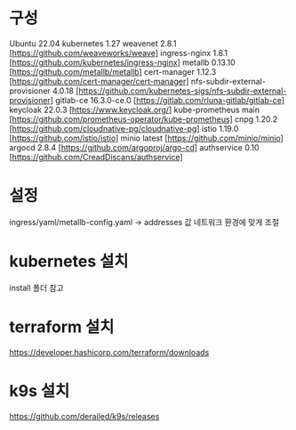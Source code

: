 # 구성

Ubuntu                              22.04
kubernetes                          1.27
weavenet                            2.8.1       [https://github.com/weaveworks/weave]
ingress-nginx                       1.8.1       [https://github.com/kubernetes/ingress-nginx]
metallb                             0.13.10     [https://github.com/metallb/metallb]
cert-manager                        1.12.3      [https://github.com/cert-manager/cert-manager]
nfs-subdir-external-provisioner     4.0.18      [https://github.com/kubernetes-sigs/nfs-subdir-external-provisioner]
gitlab-ce                           16.3.0-ce.0 [https://gitlab.com/rluna-gitlab/gitlab-ce]
keycloak                            22.0.3      [https://www.keycloak.org/]
kube-prometheus                     main        [https://github.com/prometheus-operator/kube-prometheus]
cnpg                                1.20.2      [https://github.com/cloudnative-pg/cloudnative-pg]
istio                               1.19.0      [https://github.com/istio/istio]
minio                               latest      [https://github.com/minio/minio]
argocd                              2.8.4       [https://github.com/argoproj/argo-cd]
authservice                         0.10        [https://github.com/CreadDiscans/authservice]

# 설정

ingress/yaml/metallb-config.yaml ->  addresses 값 네트워크 환경에 맞게 조절

# kubernetes 설치

install 폴더 참고

# terraform 설치

https://developer.hashicorp.com/terraform/downloads

# k9s 설치

https://github.com/derailed/k9s/releases